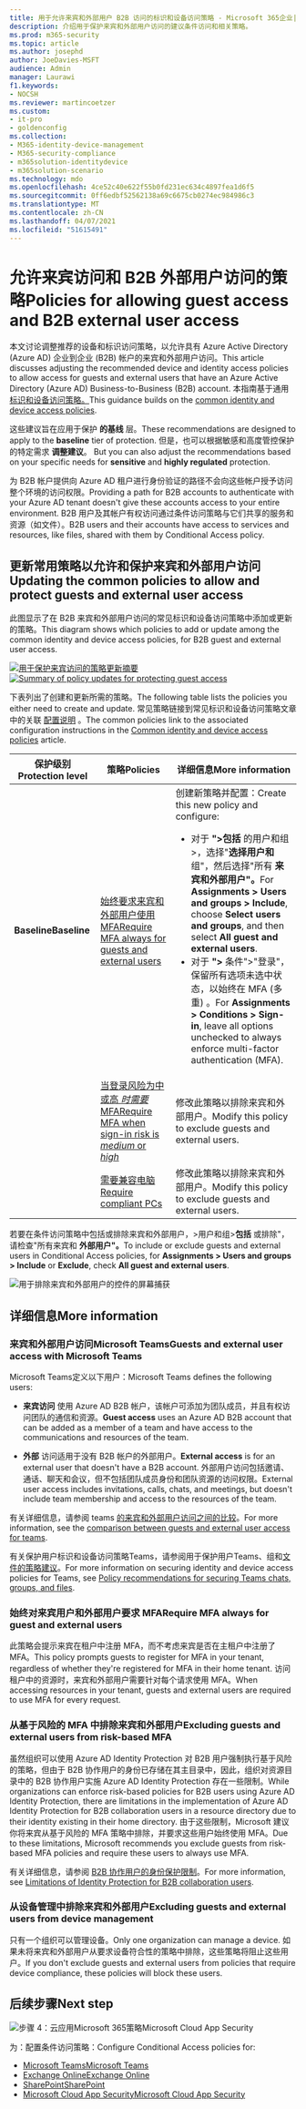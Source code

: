 ```yaml
---
title: 用于允许来宾和外部用户 B2B 访问的标识和设备访问策略 - Microsoft 365企业|Microsoft Docs
description: 介绍用于保护来宾和外部用户访问的建议条件访问和相关策略。
ms.prod: m365-security
ms.topic: article
ms.author: josephd
author: JoeDavies-MSFT
audience: Admin
manager: Laurawi
f1.keywords:
- NOCSH
ms.reviewer: martincoetzer
ms.custom:
- it-pro
- goldenconfig
ms.collection:
- M365-identity-device-management
- M365-security-compliance
- m365solution-identitydevice
- m365solution-scenario
ms.technology: mdo
ms.openlocfilehash: 4ce52c40e622f55b0fd231ec634c4897fea1d6f5
ms.sourcegitcommit: 0ff6edbf52562138a69c6675cb0274ec984986c3
ms.translationtype: MT
ms.contentlocale: zh-CN
ms.lasthandoff: 04/07/2021
ms.locfileid: "51615491"
---
```

# <a name="policies-for-allowing-guest-access-and-b2b-external-user-access"></a><span data-ttu-id="bf305-103">允许来宾访问和 B2B 外部用户访问的策略</span><span class="sxs-lookup"><span data-stu-id="bf305-103">Policies for allowing guest access and B2B external user access</span></span>

<span data-ttu-id="bf305-104">本文讨论调整推荐的设备和标识访问策略，以允许具有 Azure Active Directory (Azure AD) 企业到企业 (B2B) 帐户的来宾和外部用户访问。</span><span class="sxs-lookup"><span data-stu-id="bf305-104">This article discusses adjusting the recommended device and identity access policies to allow access for guests and external users that have an Azure Active Directory (Azure AD) Business-to-Business (B2B) account.</span></span> <span data-ttu-id="bf305-105">本指南基于通用[标识和设备访问策略。](identity-access-policies.md)</span><span class="sxs-lookup"><span data-stu-id="bf305-105">This guidance builds on the [common identity and device access policies](identity-access-policies.md).</span></span>

<span data-ttu-id="bf305-106">这些建议旨在应用于保护 **的基线** 层。</span><span class="sxs-lookup"><span data-stu-id="bf305-106">These recommendations are designed to apply to the **baseline** tier of protection.</span></span> <span data-ttu-id="bf305-107">但是，也可以根据敏感和高度管控保护的特定需求 **调整建议**。 </span><span class="sxs-lookup"><span data-stu-id="bf305-107">But you can also adjust the recommendations based on your specific needs for **sensitive** and **highly regulated** protection.</span></span>

<span data-ttu-id="bf305-108">为 B2B 帐户提供向 Azure AD 租户进行身份验证的路径不会向这些帐户授予访问整个环境的访问权限。</span><span class="sxs-lookup"><span data-stu-id="bf305-108">Providing a path for B2B accounts to authenticate with your Azure AD tenant doesn't give these accounts access to your entire environment.</span></span> <span data-ttu-id="bf305-109">B2B 用户及其帐户有权访问通过条件访问策略与它们共享的服务和资源（如文件）。</span><span class="sxs-lookup"><span data-stu-id="bf305-109">B2B users and their accounts have access to services and resources, like files, shared with them by Conditional Access policy.</span></span>

## <a name="updating-the-common-policies-to-allow-and-protect-guests-and-external-user-access"></a><span data-ttu-id="bf305-110">更新常用策略以允许和保护来宾和外部用户访问</span><span class="sxs-lookup"><span data-stu-id="bf305-110">Updating the common policies to allow and protect guests and external user access</span></span>

<span data-ttu-id="bf305-111">此图显示了在 B2B 来宾和外部用户访问的常见标识和设备访问策略中添加或更新的策略。</span><span class="sxs-lookup"><span data-stu-id="bf305-111">This diagram shows which policies to add or update among the common identity and device access policies, for B2B guest and external user access.</span></span>

<span data-ttu-id="bf305-112">[![用于保护来宾访问的策略更新摘要](../../media/microsoft-365-policies-configurations/identity-access-ruleset-guest.png)](https://github.com/MicrosoftDocs/microsoft-365-docs/raw/public/microsoft-365/media/microsoft-365-policies-configurations/identity-access-ruleset-guest.png)</span><span class="sxs-lookup"><span data-stu-id="bf305-112">[![Summary of policy updates for protecting guest access](../../media/microsoft-365-policies-configurations/identity-access-ruleset-guest.png)](https://github.com/MicrosoftDocs/microsoft-365-docs/raw/public/microsoft-365/media/microsoft-365-policies-configurations/identity-access-ruleset-guest.png)</span></span>

<span data-ttu-id="bf305-113">下表列出了创建和更新所需的策略。</span><span class="sxs-lookup"><span data-stu-id="bf305-113">The following table lists the policies you either need to create and update.</span></span> <span data-ttu-id="bf305-114">常见策略链接到常见标识和设备访问策略文章中的关联 [配置说明](identity-access-policies.md) 。</span><span class="sxs-lookup"><span data-stu-id="bf305-114">The common policies link to the associated configuration instructions in the [Common identity and device access policies](identity-access-policies.md) article.</span></span>

|<span data-ttu-id="bf305-115">保护级别</span><span class="sxs-lookup"><span data-stu-id="bf305-115">Protection level</span></span>|<span data-ttu-id="bf305-116">策略</span><span class="sxs-lookup"><span data-stu-id="bf305-116">Policies</span></span>|<span data-ttu-id="bf305-117">详细信息</span><span class="sxs-lookup"><span data-stu-id="bf305-117">More information</span></span>|
|---|---|---|
|<span data-ttu-id="bf305-118">**Baseline**</span><span class="sxs-lookup"><span data-stu-id="bf305-118">**Baseline**</span></span>|[<span data-ttu-id="bf305-119">始终要求来宾和外部用户使用 MFA</span><span class="sxs-lookup"><span data-stu-id="bf305-119">Require MFA always for guests and external users</span></span>](identity-access-policies.md#require-mfa-based-on-sign-in-risk)|<span data-ttu-id="bf305-120">创建新策略并配置：</span><span class="sxs-lookup"><span data-stu-id="bf305-120">Create this new policy and configure:</span></span> <ul><li><span data-ttu-id="bf305-121">对于 **">包括** 的用户和组>，选择"**选择用户和** 组"，然后选择"所有 **来宾和外部用户"。**</span><span class="sxs-lookup"><span data-stu-id="bf305-121">For **Assignments > Users and groups > Include**, choose **Select users and groups**, and then select **All guest and external users**.</span></span></li><li><span data-ttu-id="bf305-122">对于 **">** 条件">"登录"，保留所有选项未选中状态，以始终在 MFA (多重) 。</span><span class="sxs-lookup"><span data-stu-id="bf305-122">For **Assignments > Conditions > Sign-in**, leave all options unchecked to always enforce multi-factor authentication (MFA).</span></span></li></ul>|
||[<span data-ttu-id="bf305-123">当登录风险为中或高 *时需要* MFA</span><span class="sxs-lookup"><span data-stu-id="bf305-123">Require MFA when sign-in risk is *medium* or *high*</span></span>](identity-access-policies.md#require-mfa-based-on-sign-in-risk)|<span data-ttu-id="bf305-124">修改此策略以排除来宾和外部用户。</span><span class="sxs-lookup"><span data-stu-id="bf305-124">Modify this policy to exclude guests and external users.</span></span>|
||[<span data-ttu-id="bf305-125">需要兼容电脑</span><span class="sxs-lookup"><span data-stu-id="bf305-125">Require compliant PCs</span></span>](identity-access-policies.md#require-compliant-pcs-but-not-compliant-phones-and-tablets)|<span data-ttu-id="bf305-126">修改此策略以排除来宾和外部用户。</span><span class="sxs-lookup"><span data-stu-id="bf305-126">Modify this policy to exclude guests and external users.</span></span>|

<span data-ttu-id="bf305-127">若要在条件访问策略中包括或排除来宾和外部用户，>用户和组>**包括** 或排除"，请检查"所有来宾和 **外部用户"。**</span><span class="sxs-lookup"><span data-stu-id="bf305-127">To include or exclude guests and external users in Conditional Access policies, for **Assignments > Users and groups > Include** or **Exclude**, check **All guest and external users**.</span></span>

![用于排除来宾和外部用户的控件的屏幕捕获](../../media/microsoft-365-policies-configurations/identity-access-exclude-guests-ui.png)

## <a name="more-information"></a><span data-ttu-id="bf305-129">详细信息</span><span class="sxs-lookup"><span data-stu-id="bf305-129">More information</span></span>

### <a name="guests-and-external-user-access-with-microsoft-teams"></a><span data-ttu-id="bf305-130">来宾和外部用户访问Microsoft Teams</span><span class="sxs-lookup"><span data-stu-id="bf305-130">Guests and external user access with Microsoft Teams</span></span>

<span data-ttu-id="bf305-131">Microsoft Teams定义以下用户：</span><span class="sxs-lookup"><span data-stu-id="bf305-131">Microsoft Teams defines the following users:</span></span>

- <span data-ttu-id="bf305-132">**来宾访问** 使用 Azure AD B2B 帐户，该帐户可添加为团队成员，并且有权访问团队的通信和资源。</span><span class="sxs-lookup"><span data-stu-id="bf305-132">**Guest access** uses an Azure AD B2B account that can be added as a member of a team and have access to the communications and resources of the team.</span></span>

- <span data-ttu-id="bf305-133">**外部** 访问适用于没有 B2B 帐户的外部用户。</span><span class="sxs-lookup"><span data-stu-id="bf305-133">**External access** is for an external user that doesn't have a B2B account.</span></span> <span data-ttu-id="bf305-134">外部用户访问包括邀请、通话、聊天和会议，但不包括团队成员身份和团队资源的访问权限。</span><span class="sxs-lookup"><span data-stu-id="bf305-134">External user access includes invitations, calls, chats, and meetings, but doesn't include team membership and access to the resources of the team.</span></span>

<span data-ttu-id="bf305-135">有关详细信息，请参阅 teams [的来宾和外部用户访问之间的比较](/microsoftteams/communicate-with-users-from-other-organizations#compare-external-and-guest-access)。</span><span class="sxs-lookup"><span data-stu-id="bf305-135">For more information, see the [comparison between guests and external user access for teams](/microsoftteams/communicate-with-users-from-other-organizations#compare-external-and-guest-access).</span></span>

<span data-ttu-id="bf305-136">有关保护用户标识和设备访问策略Teams，请参阅用于保护用户Teams、组和[文件的策略建议](teams-access-policies.md)。</span><span class="sxs-lookup"><span data-stu-id="bf305-136">For more information on securing identity and device access policies for Teams, see [Policy recommendations for securing Teams chats, groups, and files](teams-access-policies.md).</span></span>

### <a name="require-mfa-always-for-guest-and-external-users"></a><span data-ttu-id="bf305-137">始终对来宾用户和外部用户要求 MFA</span><span class="sxs-lookup"><span data-stu-id="bf305-137">Require MFA always for guest and external users</span></span>

<span data-ttu-id="bf305-138">此策略会提示来宾在租户中注册 MFA，而不考虑来宾是否在主租户中注册了 MFA。</span><span class="sxs-lookup"><span data-stu-id="bf305-138">This policy prompts guests to register for MFA in your tenant, regardless of whether they're registered for MFA in their home tenant.</span></span> <span data-ttu-id="bf305-139">访问租户中的资源时，来宾和外部用户需要针对每个请求使用 MFA。</span><span class="sxs-lookup"><span data-stu-id="bf305-139">When accessing resources in your tenant, guests and external users are required to use MFA for every request.</span></span>

### <a name="excluding-guests-and-external-users-from-risk-based-mfa"></a><span data-ttu-id="bf305-140">从基于风险的 MFA 中排除来宾和外部用户</span><span class="sxs-lookup"><span data-stu-id="bf305-140">Excluding guests and external users from risk-based MFA</span></span>

<span data-ttu-id="bf305-141">虽然组织可以使用 Azure AD Identity Protection 对 B2B 用户强制执行基于风险的策略，但由于 B2B 协作用户的身份已存储在其主目录中，因此，组织对资源目录中的 B2B 协作用户实施 Azure AD Identity Protection 存在一些限制。</span><span class="sxs-lookup"><span data-stu-id="bf305-141">While organizations can enforce risk-based policies for B2B users using Azure AD Identity Protection, there are limitations in the implementation of Azure AD Identity Protection for B2B collaboration users in a resource directory due to their identity existing in their home directory.</span></span> <span data-ttu-id="bf305-142">由于这些限制，Microsoft 建议你将来宾从基于风险的 MFA 策略中排除，并要求这些用户始终使用 MFA。</span><span class="sxs-lookup"><span data-stu-id="bf305-142">Due to these limitations, Microsoft recommends you exclude guests from risk-based MFA policies and require these users to always use MFA.</span></span>

<span data-ttu-id="bf305-143">有关详细信息，请参阅 [B2B 协作用户的身份保护限制](/azure/active-directory/identity-protection/concept-identity-protection-b2b#limitations-of-identity-protection-for-b2b-collaboration-users)。</span><span class="sxs-lookup"><span data-stu-id="bf305-143">For more information, see [Limitations of Identity Protection for B2B collaboration users](/azure/active-directory/identity-protection/concept-identity-protection-b2b#limitations-of-identity-protection-for-b2b-collaboration-users).</span></span>

### <a name="excluding-guests-and-external-users-from-device-management"></a><span data-ttu-id="bf305-144">从设备管理中排除来宾和外部用户</span><span class="sxs-lookup"><span data-stu-id="bf305-144">Excluding guests and external users from device management</span></span>

<span data-ttu-id="bf305-145">只有一个组织可以管理设备。</span><span class="sxs-lookup"><span data-stu-id="bf305-145">Only one organization can manage a device.</span></span> <span data-ttu-id="bf305-146">如果未将来宾和外部用户从要求设备符合性的策略中排除，这些策略将阻止这些用户。</span><span class="sxs-lookup"><span data-stu-id="bf305-146">If you don't exclude guests and external users from policies that require device compliance, these policies will block these users.</span></span>

## <a name="next-step"></a><span data-ttu-id="bf305-147">后续步骤</span><span class="sxs-lookup"><span data-stu-id="bf305-147">Next step</span></span>

![步骤 4：云应用Microsoft 365策略Microsoft Cloud App Security](../../media/microsoft-365-policies-configurations/identity-device-access-steps-next-step-4.png)

<span data-ttu-id="bf305-149">为：配置条件访问策略：</span><span class="sxs-lookup"><span data-stu-id="bf305-149">Configure Conditional Access policies for:</span></span>

- [<span data-ttu-id="bf305-150">Microsoft Teams</span><span class="sxs-lookup"><span data-stu-id="bf305-150">Microsoft Teams</span></span>](teams-access-policies.md)
- [<span data-ttu-id="bf305-151">Exchange Online</span><span class="sxs-lookup"><span data-stu-id="bf305-151">Exchange Online</span></span>](secure-email-recommended-policies.md)
- [<span data-ttu-id="bf305-152">SharePoint</span><span class="sxs-lookup"><span data-stu-id="bf305-152">SharePoint</span></span>](sharepoint-file-access-policies.md)
- [<span data-ttu-id="bf305-153">Microsoft Cloud App Security</span><span class="sxs-lookup"><span data-stu-id="bf305-153">Microsoft Cloud App Security</span></span>](mcas-saas-access-policies.md)
 